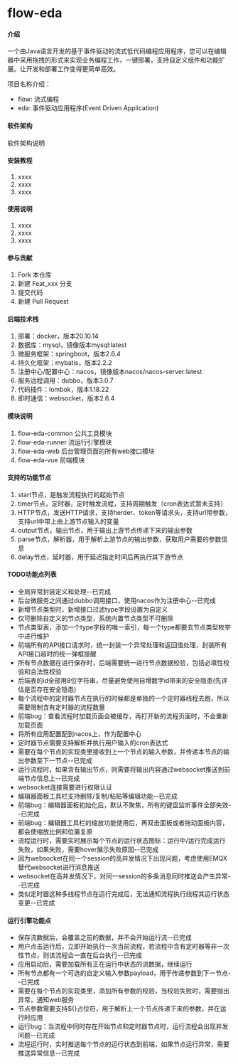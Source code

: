 # flow-eda

#### 介绍
一个由Java语言开发的基于事件驱动的流式低代码编程应用程序，您可以在编辑器中采用拖拽的形式来实现业务编程工作，一键部署，支持自定义组件和功能扩展。让开发和部署工作变得更简单高效。

项目名称介绍：
- flow: 流式编程
- eda: 事件驱动应用程序(Event Driven Application)

#### 软件架构
软件架构说明


#### 安装教程

1.  xxxx
2.  xxxx
3.  xxxx

#### 使用说明

1.  xxxx
2.  xxxx
3.  xxxx

#### 参与贡献

1.  Fork 本仓库
2.  新建 Feat_xxx 分支
3.  提交代码
4.  新建 Pull Request

#### 后端技术栈

1.  部署：docker，版本20.10.14
2.  数据库：mysql，镜像版本mysql:latest
3.  微服务框架：springboot，版本2.6.4
4.  持久化框架：mybatis，版本2.2.2
5.  注册中心/配置中心：nacos，镜像版本nacos/nacos-server:latest
6.  服务远程调用：dubbo，版本3.0.7
7.  代码插件：lombok，版本1.18.22
8.  即时通信：websocket，版本2.6.4

#### 模块说明

1.  flow-eda-common 公共工具模块
2.  flow-eda-runner 流运行引擎模块
3.  flow-eda-web 后台管理页面的所有web接口模块
4.  flow-eda-vue 前端模块

#### 支持的功能节点

1.  start节点，是触发流程执行的起始节点
2.  timer节点，定时器，定时触发流程，支持周期触发（cron表达式暂未支持）
3.  HTTP节点，发送HTTP请求，支持herder、token等请求头，支持url带参数，支持url中带上由上游节点输入的变量
4.  output节点，输出节点，用于输出上游节点传递下来的输出参数
5.  parse节点，解析器，用于解析上游节点的输出参数，获取用户需要的参数信息
6.  delay节点，延时器，用于延迟指定时间后再执行其下游节点

#### TODO功能点列表

- 全局异常封装定义和处理--已完成
- 后台微服务之间通过dubbo调用接口，使用nacos作为注册中心--已完成
- 新增节点类型时，新增接口过滤type字段设置为自定义
- 仅可删除自定义的节点类型，系统内置节点类型不可删除
- 节点类型表，添加一个type字段的唯一索引，每一个type都要去节点类型枚举中进行维护
- 前端所有的API接口请求时，统一封装一个异常处理和返回值处理，封装所有API接口超时的统一弹框提醒
- 所有节点数据在进行保存时，后端需要统一进行节点数据校验，包括必填性校验和合法性校验
- 后端表的id全部用8位字符串，尽量避免使用自增数字id带来的安全隐患(先评估是否存在安全隐患)
- 每个流程中的定时器节点在执行的时候都是单独的一个定时器线程去跑，所以需要限制含有定时器的流程数量
- 前端bug：查看流程时加载页面会被缓存，再打开新的流程页面时，不会重新加载页面
- 将所有应用配置配到nacos上，作为配置中心
- 定时器节点需要支持解析并执行用户输入的cron表达式
- 需要在每个节点的实现类里接收到上一个节点的输入参数，并传递本节点的输出参数至下一节点--已完成
- 运行流程时，如果含有输出节点，则需要将输出内容通过websocket推送到前端节点信息上--已完成
- websocket连接需要进行权限认证
- 编辑器面板工具栏支持删除/复制/粘贴等编辑功能--已完成
- 前端bug：编辑器面板初始化后，默认不聚焦，所有的键盘监听事件全部失效--已完成
- 前端bug：编辑器工具栏的缩放功能使用后，再双击面板或者拖动面板内容，都会使缩放比例和位置复原
- 流程运行时，需要实时展示每个节点的运行状态图标：运行中/运行完成运行失败，如果失败，需要hover展示失败原因--已完成
- 因为websocket在同一个session的高并发情况下出现问题，考虑使用EMQX替代websocket进行消息推送
- websocket在高并发情况下，对同一session的多条消息同时推送会产生异常--已完成
- 类似定时器这种多线程节点在运行完成后，无法通知流程执行线程其运行状态变更--已完成


#### 运行引擎功能点

- 保存流数据后，会覆盖之前的数据，并不会开始运行流--已完成
- 用户点击运行后，立即开始执行一次当前流程，若流程中含有定时器等非一次性节点，则该流程会一直在后台执行--已完成
- 应用启动后，需要加载所有正在运行中状态的流数据，继续运行
- 所有节点都有一个可选的自定义输入参数payload，用于传递参数到下一节点--已完成
- 需要在每个节点的实现类里，添加所有参数的校验，当校验失败时，需要抛出异常，通知web服务
- 节点参数需要支持${}占位符，用于解析上一个节点传递下来的参数，并在运行时应用
- 运行bug：当流程中同时存在开始节点和定时器节点时，运行流程会出现并发问题--已完成
- 流程运行时，实时推送每个节点的运行状态到前端，如果节点运行异常，需要推送异常信息--已完成



